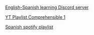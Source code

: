 

[English-Spanish learning Discord server](https://discord.com/invite/spanish-english)


[YT Playlist Comprehensible 1](https://www.youtube.com/watch?v=HUH85APB9PM&list=PLlpPf-YgbU7GbOHc3siOGQ5KmVSngZucl)


[Spanish spotify playlist](https://open.spotify.com/playlist/6eXfyZ12xIqfAywZ5P3jdG)



